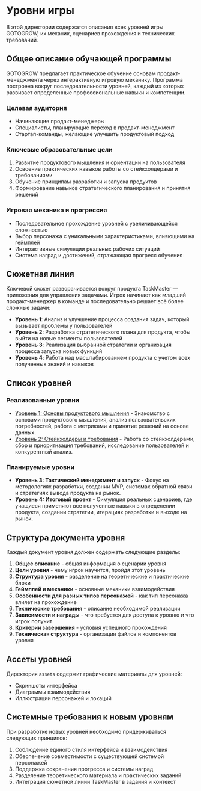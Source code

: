 # Уровни игры

В этой директории содержатся описания всех уровней игры GOTOGROW, их механик, сценариев прохождения и технических требований.

## Общее описание обучающей программы

GOTOGROW предлагает практическое обучение основам продакт-менеджмента через интерактивную игровую механику. Программа построена вокруг последовательности уровней, каждый из которых развивает определенные профессиональные навыки и компетенции.

### Целевая аудитория
- Начинающие продакт-менеджеры
- Специалисты, планирующие переход в продакт-менеджмент
- Стартап-команды, желающие улучшить продуктовый подход

### Ключевые образовательные цели
1. Развитие продуктового мышления и ориентации на пользователя
2. Освоение практических навыков работы со стейкхолдерами и требованиями
3. Обучение принципам разработки и запуска продуктов
4. Формирование навыков стратегического планирования и принятия решений

### Игровая механика и прогрессия
- Последовательное прохождение уровней с увеличивающейся сложностью
- Выбор персонажа с уникальными характеристиками, влияющими на геймплей
- Интерактивные симуляции реальных рабочих ситуаций
- Система наград и достижений, отражающая прогресс обучения

## Сюжетная линия

Ключевой сюжет разворачивается вокруг продукта TaskMaster — приложения для управления задачами. Игрок начинает как младший продакт-менеджер в команде и последовательно решает всё более сложные задачи:

- **Уровень 1**: Анализ и улучшение процесса создания задач, который вызывает проблемы у пользователей
- **Уровень 2**: Разработка стратегического плана для продукта, чтобы выйти на новые сегменты пользователей
- **Уровень 3**: Реализация выбранной стратегии и организация процесса запуска новых функций
- **Уровень 4**: Работа над масштабированием продукта с учетом всех полученных знаний и навыков

## Список уровней

### Реализованные уровни
- [Уровень 1: Основы продуктового мышления](level1.md) - Знакомство с основами продуктового мышления, анализ пользовательских потребностей, работа с метриками и принятие решений на основе данных.
- [Уровень 2: Стейкхолдеры и требования](level2.md) - Работа со стейкхолдерами, сбор и приоритизация требований, исследование пользователей и конкурентный анализ.

### Планируемые уровни
- **Уровень 3: Тактический менеджмент и запуск** - Фокус на методологиях разработки, создании MVP, системах обратной связи и стратегиях вывода продукта на рынок.
- **Уровень 4: Итоговый проект** - Симуляция реальных сценариев, где учащиеся применяют все полученные навыки в определении продукта, создании стратегии, итерациях разработки и выходе на рынок.

## Структура документа уровня

Каждый документ уровня должен содержать следующие разделы:

1. **Общее описание** - общая информация о сценарии уровня
2. **Цели уровня** - чему игрок научится, пройдя этот уровень
3. **Структура уровня** - разделение на теоретические и практические блоки
4. **Геймплей и механики** - основные механики взаимодействия
5. **Особенности для разных типов персонажей** - как тип персонажа влияет на прохождение
6. **Технические требования** - описание необходимой реализации
7. **Зависимости и награды** - что требуется для доступа к уровню и что игрок получит
8. **Критерии завершения** - условия успешного прохождения
9. **Техническая структура** - организация файлов и компонентов уровня

## Ассеты уровней

Директория `assets` содержит графические материалы для уровней:
- Скриншоты интерфейса
- Диаграммы взаимодействия
- Иллюстрации персонажей и локаций

## Системные требования к новым уровням

При разработке новых уровней необходимо придерживаться следующих принципов:
1. Соблюдение единого стиля интерфейса и взаимодействия
2. Обеспечение совместимости с существующей системой персонажей
3. Поддержка сохранения прогресса и системы наград
4. Разделение теоретического материала и практических заданий
5. Интеграция сюжетной линии TaskMaster в задания и контекст 